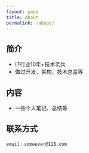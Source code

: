 ```yaml
---
layout: page
title: About
permalink: /about/
---
```


## 简介
- IT行业10年+技术老兵
- 做过开发、架构、技术总监等

## 内容
- 一些个人笔记、总结等

## 联系方式
`email：someever@126.com`